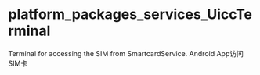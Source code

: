 # platform_packages_services_UiccTerminal
Terminal for accessing the SIM from SmartcardService.
Android App访问SIM卡
